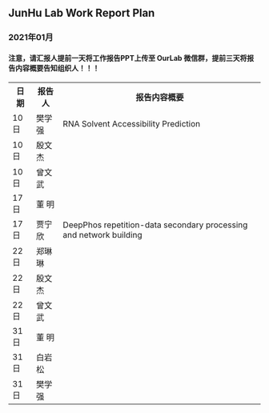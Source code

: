 
## JunHu Lab Work Report Plan

### 2021年01月



#### 注意，请汇报人提前一天将工作报告PPT上传至 OurLab 微信群，提前三天将报告内容概要告知组织人！！！
<html>
<body>

<table>
  <tr>
    <th>日期</th>
    <th>报告人</th>
    <th>报告内容概要</th>    
  </tr>
  
  <tr>
    <td>10日</td>
    <td>樊学强</td>
    <td>RNA Solvent Accessibility Prediction</td>
  </tr>
  
  <tr>
    <td>10日</td>
    <td>殷文杰</td>
    <td></td>
  </tr>
  
  <tr>
    <td>10日</td>
    <td>曾文武</td>
    <td></td>
  </tr>
  
   <tr>
    <td>17日</td>
    <td>董    明</td>
    <td></td>
  </tr>
  
   <tr>
    <td>17日</td>
    <td>贾宁欣</td>
    <td>DeepPhos repetition-data secondary processing and network building</td>
  </tr>
  
  <tr>
    <td>22日</td>
    <td>郑琳琳</td>
    <td></td>
  </tr>
  
  <tr>
    <td>22日</td>
    <td>殷文杰</td>
    <td></td>
  </tr>
   <tr>
    <td>22日</td>
    <td>曾文武</td>
    <td></td>
  </tr>
  
  <tr>
    <td>31日</td>
    <td>董   明</td>
    <td></td>
  </tr>
  <tr>
    <td>31日</td>
    <td>白岩松</td>
    <td></td>
  </tr>
  <tr>
    <td>31日</td>
    <td>樊学强</td>
    <td></td>
  </tr>
  
  
</table>
</body>
</html>

